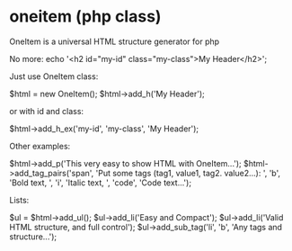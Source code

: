 # oneitem (php class)
OneItem is a universal HTML structure generator for php

No more: 
 echo '&lt;h2 id="my-id" class="my-class"&gt;My Header&lt;/h2&gt;';
 
 Just use OneItem class:
 
  $html = new OneItem();
  $html->add_h('My Header');
 
 or with id and class:
 
  $html->add_h_ex('my-id', 'my-class', 'My Header');
  
Other examples:

$html->add_p('This very easy to show HTML with OneItem...');
$html->add_tag_pairs('span', 'Put some tags (tag1, value1, tag2. value2...): ', 'b', 'Bold text, ', 'i', 'Italic text, ', 'code', 'Code text...');
 
 
Lists:

$ul = $html->add_ul();
$ul->add_li('Easy and Compact');
$ul->add_li('Valid HTML structure, and full control');
$ul->add_sub_tag('li', 'b', 'Any tags and structure...');
